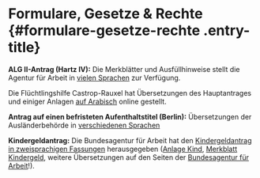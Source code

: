 Formulare, Gesetze & Rechte {#formulare-gesetze-rechte .entry-title}
===========================

**ALG II-Antrag (Hartz IV):** Die Merkblätter und Ausfüllhinweise stellt
die Agentur für Arbeit in [vielen
Sprachen](http://www.arbeitsagentur.de/web/content/DE/Formulare/Detail/index.htm?dfContentId=L6019022DSTBAI485740)
zur Verfügung.

Die Flüchtlingshilfe Castrop-Rauxel hat Übersetzungen des Hauptantrages
und einiger Anlagen [auf
Arabisch](http://www.fluechtlingshilfe-castrop.de/information-for-refugees/jobcenter/)
online gestellt.

**Antrag auf einen befristeten Aufenthaltstitel (Berlin):**
Übersetzungen der Ausländerbehörde in [verschiedenen
Sprachen](http://www.berlin.de/labo/willkommen-in-berlin/service/downloads/artikel.273193.php)

**Kindergeldantrag:** Die Bundesagentur für Arbeit hat den
[Kindergeldantrag in zweisprachigen
Fassungen](http://www.arbeitsagentur.de/web/content/DE/Detail/index.htm?dfContentId=L6019022DSTBAI707968)
herausgegeben ([Anlage
Kind](http://www.arbeitsagentur.de/web/content/DE/Detail/index.htm?dfContentId=L6019022DSTBAI707980),
[Merkblatt
Kindergeld](http://www.arbeitsagentur.de/web/content/DE/BuergerinnenUndBuerger/FinanzielleHilfen/KindergeldKinderzuschlag/Detail/index.htm?dfContentId=L6019022DSTBAI743988),
weitere Übersetzungen auf den Seiten der [Bundesagentur für
Arbeit](http://www.arbeitsagentur.de/)!).
